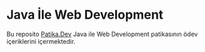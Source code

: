 # Java İle Web Development

Bu reposito [Patika.Dev](https://academy.patika.dev/paths/baslangic-seviye-java-ile-backend-web-development-patikasi) Java ile Web Development patikasının ödev içeriklerini içermektedir.
